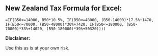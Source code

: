 ## New Zealand Tax Formula for Excel:

`=IF(B50<=14000,
B50*10.5%,
IF(B50<=48000,
(B50-14000)*17.5%+1470,
IF(B50<=70000,
(B50-48000)*30%+7420,
IF(B50<=180000,
(B50-70000)*33%+14020,
(B50-180000)*39%+50320))))`


**Disclaimer:**

Use this as is at your own risk. 
